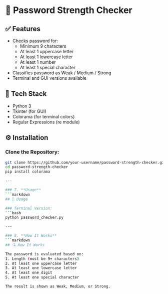# 🔐 Password Strength Checker
## ✅ Features
- Checks password for:
  - Minimum 9 characters
  - At least 1 uppercase letter
  - At least 1 lowercase letter
  - At least 1 number
  - At least 1 special character
- Classifies password as Weak / Medium / Strong
- Terminal and GUI versions available
## 🧰 Tech Stack
- Python 3
- Tkinter (for GUI)
- Colorama (for terminal colors)
- Regular Expressions (re module)
## ⚙️ Installation

### Clone the Repository:
```bash
git clone https://github.com/your-username/password-strength-checker.git
cd password-strength-checker
pip install colorama

---

### 7. **Usage**
```markdown
## 🚀 Usage

### Terminal Version:
```bash
python password_checker.py

---

### 8. **How It Works**
```markdown
## 🔍 How It Works

The password is evaluated based on:
1. Length (must be 9+ characters)
2. At least one uppercase letter
3. At least one lowercase letter
4. At least one digit
5. At least one special character

The result is shown as Weak, Medium, or Strong.

